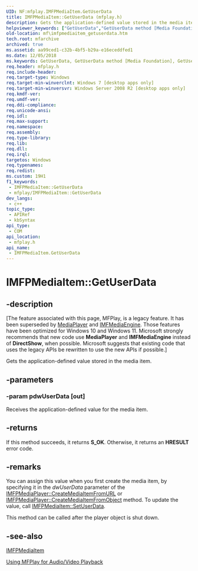 ```yaml
---
UID: NF:mfplay.IMFPMediaItem.GetUserData
title: IMFPMediaItem::GetUserData (mfplay.h)
description: Gets the application-defined value stored in the media item.
helpviewer_keywords: ["GetUserData","GetUserData method [Media Foundation]","GetUserData method [Media Foundation]","IMFPMediaItem interface","IMFPMediaItem interface [Media Foundation]","GetUserData method","IMFPMediaItem.GetUserData","IMFPMediaItem::GetUserData","mf.imfpmediaitem_getuserdata","mfplay/IMFPMediaItem::GetUserData"]
old-location: mf\imfpmediaitem_getuserdata.htm
tech.root: mfarchive
archived: true
ms.assetid: aa99ced1-c32b-4bf5-b29a-e16eceddfed1
ms.date: 12/05/2018
ms.keywords: GetUserData, GetUserData method [Media Foundation], GetUserData method [Media Foundation],IMFPMediaItem interface, IMFPMediaItem interface [Media Foundation],GetUserData method, IMFPMediaItem.GetUserData, IMFPMediaItem::GetUserData, mf.imfpmediaitem_getuserdata, mfplay/IMFPMediaItem::GetUserData
req.header: mfplay.h
req.include-header: 
req.target-type: Windows
req.target-min-winverclnt: Windows 7 [desktop apps only]
req.target-min-winversvr: Windows Server 2008 R2 [desktop apps only]
req.kmdf-ver: 
req.umdf-ver: 
req.ddi-compliance: 
req.unicode-ansi: 
req.idl: 
req.max-support: 
req.namespace: 
req.assembly: 
req.type-library: 
req.lib: 
req.dll: 
req.irql: 
targetos: Windows
req.typenames: 
req.redist: 
ms.custom: 19H1
f1_keywords:
 - IMFPMediaItem::GetUserData
 - mfplay/IMFPMediaItem::GetUserData
dev_langs:
 - c++
topic_type:
 - APIRef
 - kbSyntax
api_type:
 - COM
api_location:
 - mfplay.h
api_name:
 - IMFPMediaItem.GetUserData
---
```


# IMFPMediaItem::GetUserData


## -description

\[The feature associated with this page, MFPlay, is a legacy feature. It has been superseded by [MediaPlayer](/uwp/api/Windows.Media.Playback.MediaPlayer) and  [IMFMediaEngine](/windows/win32/api/mfmediaengine/nn-mfmediaengine-imfmediaengine). Those features have been optimized for Windows 10 and Windows 11. Microsoft strongly recommends that new code use **MediaPlayer** and **IMFMediaEngine** instead of **DirectShow**, when possible. Microsoft suggests that existing code that uses the legacy APIs be rewritten to use the new APIs if possible.\]


Gets the application-defined value stored in the media item.

## -parameters

### -param pdwUserData [out]

Receives the application-defined value for the media item.

## -returns

If this method succeeds, it returns <b>S_OK</b>. Otherwise, it returns an <b>HRESULT</b> error code.

## -remarks

You can assign this value when you first create the media item, by specifying it in the <i>dwUserData</i> parameter of the <a href="/windows/desktop/api/mfplay/nf-mfplay-imfpmediaplayer-createmediaitemfromurl">IMFPMediaPlayer::CreateMediaItemFromURL</a> or <a href="/windows/desktop/api/mfplay/nf-mfplay-imfpmediaplayer-createmediaitemfromobject">IMFPMediaPlayer::CreateMediaItemFromObject</a> method. To update the value, call <a href="/windows/desktop/api/mfplay/nf-mfplay-imfpmediaitem-setuserdata">IMFPMediaItem::SetUserData</a>.

This method can be called after the player object is shut down.

## -see-also

<a href="/windows/desktop/api/mfplay/nn-mfplay-imfpmediaitem">IMFPMediaItem</a>



<a href="/windows/desktop/medfound/using-mfplay-for-audio-video-playback">Using MFPlay for Audio/Video Playback</a>